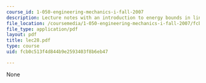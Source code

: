 ```yaml
---
course_id: 1-050-engineering-mechanics-i-fall-2007
description: Lecture notes with an introduction to energy bounds in linear elasticity.
file_location: /coursemedia/1-050-engineering-mechanics-i-fall-2007/fcb0c513f4d844b9e2593403f8b6eb47_lec28.pdf
file_type: application/pdf
layout: pdf
title: lec28.pdf
type: course
uid: fcb0c513f4d844b9e2593403f8b6eb47

---
```

None